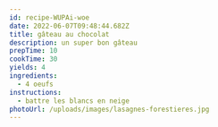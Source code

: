 ```yaml
---
id: recipe-WUPAi-woe
date: 2022-06-07T09:48:44.682Z
title: gâteau au chocolat
description: un super bon gâteau
prepTime: 10
cookTime: 30
yields: 4
ingredients:
  - 4 oeufs
instructions:
  - battre les blancs en neige
photoUrl: /uploads/images/lasagnes-forestieres.jpg
---
```

